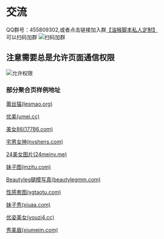 # 交流

QQ群号：455809302,或者点击链接加入群[【油猴脚本私人定制】](https://jq.qq.com/?_wv=1027&k=45p9bea)  
可以扫码加群
![扫码加群](https://greasyfork.org/system/screenshots/screenshots/000/015/298/thumb/QQGroup.png?1557913416 "扫码加群")

## 注意需要总是允许页面通信权限

![允许权限](https://greasyfork.org/system/screenshots/screenshots/000/015/300/original/Permission.png?1557914703 "允许权限")

### 部分聚合页样例地址

 [蕾丝猫(lesmao.org)](http://www.lesmao.org/thread-1529-1-1.html "蕾丝猫(lesmao.me)")

 [优美(umei.cc)](http://www.umei.cc/meinvtupian/nayimeinv/28680_1.htm "优美(umei.cc)")  

 [美女86(17786.com)](http://www.17786.com/7987_42.html "美女86(17786.com)")

 [宅男女神(nvshens.com)](https://www.nvshens.com/g/23210/ "宅男女神(nvshens.com)")

 [24美女图片(24meinv.me)](http://www.24meinv.me/hd1/nvyou26095.html "24美女图片(24meinv.me)")

 [妹子图(mzitu.com)](http://www.mzitu.com/102641 "妹子图(mzitu.com)") 

 [Beautyleg腿模写真(beautylegmm.com)](http://www.beautylegmm.com/Queenie/beautyleg-1584.html "Beautyleg腿模写真(beautylegmm.com)")
  
 [性感套图(xgtaotu.com)](http://www.xgtaotu.com/rentihtml/zhaopian/20200209/81099.html "性感套图(xgtaotu.com)")

 [妹子秀(xiuaa.com)](http://www.xiuaa.com/xgmn/3959.html "妹子秀(xiuaa.com)")

 [优姿美女(youzi4.cc)](http://www.youzi4.cc/mm/19723/19723_1.html "优姿美女(youzi4.cc)")

 [秀美眉(xiumeim.com)](http://www.xiumeim.com/photos/MiStar-190805.html "秀美眉(xiumeim.com)")

